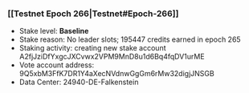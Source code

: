### [[Testnet Epoch 266|Testnet#Epoch-266]]
* Stake level: **Baseline**
* Stake reason: No leader slots; 195447 credits earned in epoch 265
* Staking activity: creating new stake account A2fjJziDfYxgcJXCvwx2VPM9MnD8u1d6Bq4fqDV1urME
* Vote account address: 9Q5xbM3FfK7DR1Y4aXecNVdnwGgGm6rMw32digjJNSGB
* Data Center: 24940-DE-Falkenstein